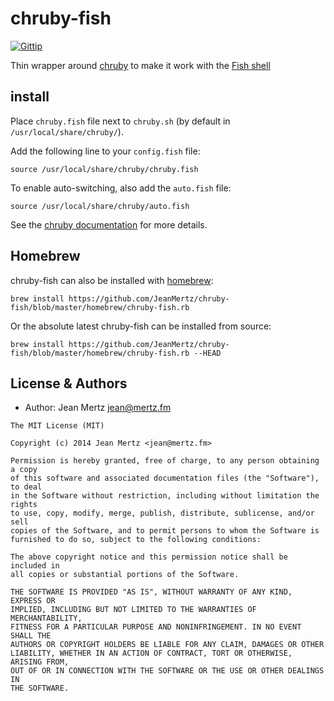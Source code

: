# chruby-fish

[![Gittip](http://img.shields.io/gittip/JeanMertz.svg)][gittip]

Thin wrapper around [chruby][] to make it work with the [Fish shell][]

[gittip]: https://www.gittip.com/JeanMertz
[chruby]: https://github.com/postmodern/chruby
[Fish shell]: http://fishshell.com

## install

Place `chruby.fish` file next to `chruby.sh` (by default in
`/usr/local/share/chruby/`).

Add the following line to your `config.fish` file:

    source /usr/local/share/chruby/chruby.fish

To enable auto-switching, also add the `auto.fish` file:

    source /usr/local/share/chruby/auto.fish

See the [chruby documentation][] for more details.

[chruby documentation]: https://github.com/postmodern/chruby#chruby

## Homebrew

chruby-fish can also be installed with [homebrew]:

    brew install https://github.com/JeanMertz/chruby-fish/blob/master/homebrew/chruby-fish.rb

Or the absolute latest chruby-fish can be installed from source:

    brew install https://github.com/JeanMertz/chruby-fish/blob/master/homebrew/chruby-fish.rb --HEAD

[homebrew]: http://brew.sh/

## License & Authors

- Author: Jean Mertz <jean@mertz.fm>

```text
The MIT License (MIT)

Copyright (c) 2014 Jean Mertz <jean@mertz.fm>

Permission is hereby granted, free of charge, to any person obtaining a copy
of this software and associated documentation files (the "Software"), to deal
in the Software without restriction, including without limitation the rights
to use, copy, modify, merge, publish, distribute, sublicense, and/or sell
copies of the Software, and to permit persons to whom the Software is
furnished to do so, subject to the following conditions:

The above copyright notice and this permission notice shall be included in
all copies or substantial portions of the Software.

THE SOFTWARE IS PROVIDED "AS IS", WITHOUT WARRANTY OF ANY KIND, EXPRESS OR
IMPLIED, INCLUDING BUT NOT LIMITED TO THE WARRANTIES OF MERCHANTABILITY,
FITNESS FOR A PARTICULAR PURPOSE AND NONINFRINGEMENT. IN NO EVENT SHALL THE
AUTHORS OR COPYRIGHT HOLDERS BE LIABLE FOR ANY CLAIM, DAMAGES OR OTHER
LIABILITY, WHETHER IN AN ACTION OF CONTRACT, TORT OR OTHERWISE, ARISING FROM,
OUT OF OR IN CONNECTION WITH THE SOFTWARE OR THE USE OR OTHER DEALINGS IN
THE SOFTWARE.
```
